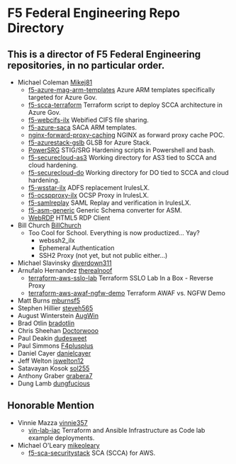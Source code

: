 # F5 Federal Engineering Repo Directory

## This is a director of F5 Federal Engineering repositories, in no particular order.

* Michael Coleman [Mikej81](https://github.com/Mikej81)
  * [f5-azure-mag-arm-templates](https://github.com/Mikej81/f5-azure-mag-arm-templates) Azure ARM templates specifically targeted for Azure Gov.
  * [f5-scca-terraform](https://github.com/Mikej81/f5-scca-terraform) Terraform script to deploy SCCA architecture in Azure Gov.
  * [f5-webcifs-ilx](https://github.com/Mikej81/f5-webcifs-ilx) Webified CIFS file sharing.
  * [f5-azure-saca](https://github.com/Mikej81/f5-azure-saca) SACA ARM templates.
  * [nginx-forward-proxy-caching](https://github.com/Mikej81/nginx-forward-proxy-caching)  NGINX as forward proxy cache POC.
  * [f5-azurestack-gslb](https://github.com/Mikej81/f5-azurestack-gslb) GLSB for Azure Stack.
  * [PowerSRG](https://github.com/Mikej81/PowerSRG)  STIG/SRG Hardening scripts in Powershell and bash.
  * [f5-securecloud-as3](https://github.com/Mikej81/f5-securecloud-AS3) Working directory for AS3 tied to SCCA and cloud hardening.
  * [f5-securecloud-do](https://github.com/Mikej81/f5-securecloud-DO) Working directory for DO tied to SCCA and cloud hardening.
  * [f5-wsstar-ilx](https://github.com/Mikej81/f5-wsstar-ilx) ADFS replacement IrulesLX.
  * [f5-ocspproxy-ilx](https://github.com/Mikej81/f5-ocspproxy-ilx) OCSP Proxy in IrulesLX.
  * [f5-samlreplay](https://github.com/Mikej81/f5-samlreplay) SAML Replay and verification in IrulesLX.
  * [f5-asm-generic](https://github.com/Mikej81/f5-asm-generic) Generic Schema converter for ASM.
  * [WebRDP](https://github.com/Mikej81/WebRDP) HTML5 RDP Client
* Bill Church [BillChurch](https://github.com/BillChurch)
  * Too Cool for School.  Everything is now productized... Yay?
    * webssh2_ilx
    * Ephemeral Authentication
    * SSH2 Proxy (not yet, but not public either...)
* Michael Slavinsky [diverdown311](https://github.com/diverdown311)
* Arnufalo Hernandez [therealnoof](https://github.com/therealnoof)
  * [terraform-aws-sslo-lab](https://github.com/therealnoof/terraform-aws-sslo-lab) Terraform SSLO Lab In a Box - Reverse Proxy
  * [terraform-aws-awaf-ngfw-demo](https://github.com/therealnoof/terraform-aws-awaf-ngfw-demo) Terraform AWAF vs. NGFW Demo
* Matt Burns [mburnsf5](https://github.com/mburnsf5)
* Stephen Hillier [steveh565](https://github.com/steveh565)
* August Winterstein [AugWin](https://github.com/AugWin)
* Brad Otlin    [bradotlin](https://github.com/bradotlin)
* Chris Sheehan [Doctorwooo](https://github.com/Doctorwooo)
* Paul Deakin [dudesweet](https://github.com/dudesweet)
* Paul Simmons [F4plusplus](https://github.com/F4plusplus)
* Daniel Cayer [danielcayer](https://github.com/danielcayer)
* Jeff Welton [jswelton12](https://github.com/jswelton12)
* Satavayan Kosok [sol255](https://github.com/sol255)
* Anthony Graber [grabera7](https://github.com/grabera7)
* Dung Lamb [dungfucious](https://github.com/dungfucious)

## Honorable Mention
* Vinnie Mazza [vinnie357](https://github.com/vinnie357)
  * [vin-lab-iac](https://github.com/vinnie357/vin-lab-iac)  Terraform and Ansible Infrastructure as Code lab example deployments.
* Michael O'Leary [mikeoleary](https://github.com/mikeoleary)
  * [f5-sca-securitystack](https://github.com/mikeoleary/f5-sca-securitystack)  SCA (SCCA) for AWS. 
